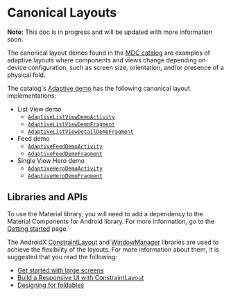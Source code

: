 <!--docs:
title: "Canonical Layouts"
layout: detail
section: adaptive
excerpt: "Guide for building the adaptive canonical layouts"
path: /adaptive/canonicallayouts/
-->

# Canonical Layouts

**Note:** This doc is in progress and will be updated with more information
soon.

The canonical layout demos found in the
[MDC catalog](https://github.com/material-components/material-components-android/tree/master/catalog/java/io/material/catalog/)
are examples of adaptive layouts where components and views change depending on
device configuration, such as screen size, orientation, and/or presence of a
physical fold.

The catalog's
[Adaptive demo](https://github.com/material-components/material-components-android/tree/master/catalog/java/io/material/catalog/adaptive/)
has the following canonical layout implementations:

*   List View demo
    *   [`AdaptiveListViewDemoActivity`](https://github.com/material-components/material-components-android/tree/master/catalog/java/io/material/catalog/adaptive/AdaptiveListViewDemoActivity.java)
    *   [`AdaptiveListViewDemoFragment`](https://github.com/material-components/material-components-android/tree/master/catalog/java/io/material/catalog/adaptive/AdaptiveListViewDemoFragment.java)
    *   [`AdaptiveListViewDetailDemoFragment`](https://github.com/material-components/material-components-android/tree/master/catalog/java/io/material/catalog/adaptive/AdaptiveListViewDemoFragment.java)
*   Feed demo
    *   [`AdaptiveFeedDemoActivity`](https://github.com/material-components/material-components-android/tree/master/catalog/java/io/material/catalog/adaptive/AdaptiveFeedDemoActivity.java)
    *   [`AdaptiveFeedDemoFragment`](https://github.com/material-components/material-components-android/tree/master/catalog/java/io/material/catalog/adaptive/AdaptiveFeedDemoFragment.java)
*   Single View Hero demo
    *   [`AdaptiveHeroDemoActivity`](https://github.com/material-components/material-components-android/tree/master/catalog/java/io/material/catalog/adaptive/AdaptiveHeroDemoActivity.java)
    *   [`AdaptiveHeroDemoFragment`](https://github.com/material-components/material-components-android/tree/master/catalog/java/io/material/catalog/adaptive/AdaptiveHeroDemoFragment.java)

## Libraries and APIs

To use the Material library, you will need to add a dependency to the Material
Components for Android library. For more information, go to the
[Getting started](https://github.com/material-components/material-components-android/tree/master/docs/getting-started.md)
page.

The AndroidX
[ConstraintLayout](https://developer.android.com/jetpack/androidx/releases/constraintlayout)
and
[WindowManager](https://developer.android.com/jetpack/androidx/releases/window)
libraries are used to achieve the flexibility of the layouts. For more
information about them, it is suggested that you read the following:

*   [Get started with large screens](https://developer.android.com/guide/topics/ui/responsive-layout-overview)
*   [Build a Responsive UI with ConstraintLayout](https://developer.android.com/training/constraint-layout)
*   [Designing for foldables](https://developer.android.com/training/constraint-layout/foldables)
